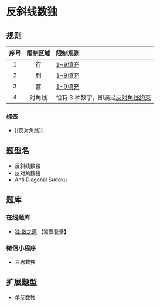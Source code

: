 # 反斜线数独

## 规则

| 序号  | 限制区域 | 限制规则                 |
|:---:|:----:|:---------------------|
|  1  |  行   | [1~9填充]              |
|  2  |  列   | [1~9填充]              |
|  3  |  宫   | [1~9填充]              |
|  4  | 对角线  | 恰有 3 种数字，即满足[反对角线约束] |

### 标签

- [[反对角线]]

## 题型名

- 反斜线数独
- 反对角数独
- Anti Diagonal Sudoku

## 题库

### 在线题库

- [独·数之道](http://www.sudokufans.org.cn/lx/game.index.php?type=fx) 【需要登录】

### 微信小程序

- 三思数独

## 扩展题型

- [单反数独](单反数独.md)

[1~9填充]: ../../../../rules.md#1to9填充

[反对角线约束]: ../../../../rules.md#反对角线约束
